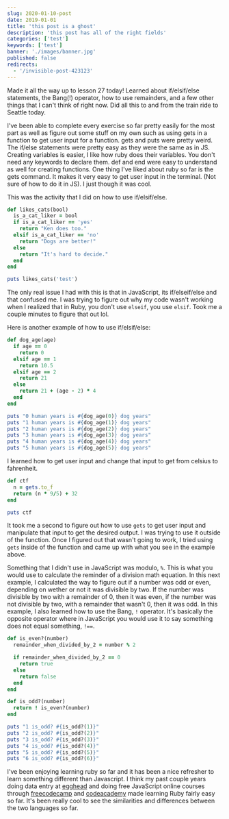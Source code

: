 ```yaml
---
slug: 2020-01-10-post
date: 2019-01-01
title: 'this post is a ghost'
description: 'this post has all of the right fields'
categories: ['test']
keywords: ['test']
banner: './images/banner.jpg'
published: false
redirects:
  - '/invisible-post-423123'
---
```


Made it all the way up to lesson 27 today! Learned about if/elsif/else statements, the Bang(!) operator, how to use remainders, and a few other things that I can't think of right now. Did all this to and from the train ride to Seattle today.

I've been able to complete every exercise so far pretty easily for the most part as well as figure out some stuff on my own such as using gets in a function to get user input for a function. gets and puts were pretty weird. The if/else statements were pretty easy as they were the same as in JS. Creating variables is easier, I like how ruby does their variables. You don't need any keywords to declare them. def and end were easy to understand as well for creating functions. One thing I've liked about ruby so far is the gets command. It makes it very easy to get user input in the terminal. (Not sure of how to do it in JS). I just though it was cool.

This was the activity that I did on how to use if/elsif/else. 

```ruby
def likes_cats(bool)
  is_a_cat_liker = bool
  if is_a_cat_liker == 'yes'
    return "Ken does too."
  elsif is_a_cat_liker == 'no'
    return "Dogs are better!"
  else
    return "It's hard to decide."
  end
end

puts likes_cats('test')
```

The only real issue I had with this is that in JavaScript, its if/elseif/else and that confused me. I was trying to figure out why my code wasn't working when I realized that in Ruby, you don't use `elseif`, you use `elsif`. Took me a couple minutes to figure that out lol. 

Here is another example of how to use if/elsif/else: 

```ruby
def dog_age(age)
  if age == 0
    return 0
  elsif age == 1
    return 10.5
  elsif age == 2
    return 21
  else
    return 21 + (age - 2) * 4
  end
end

puts "0 human years is #{dog_age(0)} dog years"
puts "1 human years is #{dog_age(1)} dog years"
puts "2 human years is #{dog_age(2)} dog years"
puts "3 human years is #{dog_age(3)} dog years"
puts "4 human years is #{dog_age(4)} dog years"
puts "5 human years is #{dog_age(5)} dog years"
```


I learned how to get user input and change that input to get from celsius to fahrenheit. 

```ruby
def ctf 
  n = gets.to_f
  return (n * 9/5) + 32
end

puts ctf
```

It took me a second to figure out how to use `gets` to get user input and manipulate that input to get the desired output. I was trying to use it outside of the function. Once I figured out that wasn't going to work, I tried using `gets` inside of the function and came up with what you see in the example above. 


Something that I didn't use in JavaScript was modulo, `%`. This is what you would use to calculate the reminder of a division math equation. In this next example, I calculated the way to figure out if a number was odd or even, depending on wether or not it was divisible by two. If the number was divisible by two with a remainder of 0, then it was even, if the number was not divisible by two, with a remainder that wasn't 0, then it was odd. In this example, I also learned how to use the Bang, `!` operator. It's basically the opposite operator where in JavaScript you would use it to say something does not equal something, `!==`. 

```ruby
def is_even?(number)
  remainder_when_divided_by_2 = number % 2

  if remainder_when_divided_by_2 == 0
    return true
  else
    return false
  end
end

def is_odd?(number)
  return ! is_even?(number)
end

puts "1 is_odd? #{is_odd?(1)}"
puts "2 is_odd? #{is_odd?(2)}"
puts "3 is_odd? #{is_odd?(3)}"
puts "4 is_odd? #{is_odd?(4)}"
puts "5 is_odd? #{is_odd?(5)}"
puts "6 is_odd? #{is_odd?(6)}"
```


I've been enjoying learning ruby so far and it has been a nice refresher to learn something different than Javascript. I think my past couple years doing data entry at [egghead](egghead.io) and doing free JavaScript online courses through [freecodecamp](freecodecamp.org) and [codeacademy](codeacademy.com) made learning Ruby fairly easy so far. It's been really cool to see the similarities and differences between the two languages so far. 